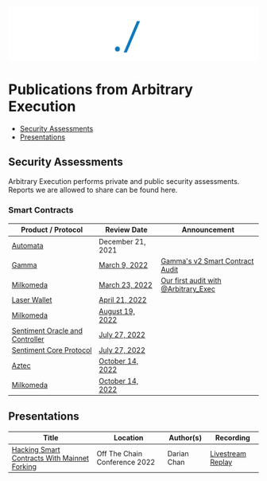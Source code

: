 ![alt text](./AE_whiteLogo_blueslash.png)
# Publications from Arbitrary Execution

* [Security Assessments](#security-assessments)
* [Presentations](#presentations)

## Security Assessments

Arbitrary Execution performs private and public security assessments. Reports we are allowed to share can be found here.

### Smart Contracts

| Product / Protocol | Review Date | Announcement |
| --- | --- | --- |
| [Automata](https://automata.fi) | December 21, 2021 | |
| [Gamma](https://www.gamma.xyz) | [March 9, 2022](assessments/Gamma_20220309.pdf) | [Gamma's v2 Smart Contract Audit](https://medium.com/gamma-strategies/gammas-v2-smart-contract-audits-completed-by-consensys-diligence-arbitrary-execution-29004e6b63c3) |
| [Milkomeda](https://www.milkomeda.com/) | [March 23, 2022](assessments/Milkomeda_20220421.pdf) | [Our first audit with @Arbitrary_Exec](https://twitter.com/Milkomeda_com/status/1507885719242653697) |
| [Laser Wallet](https://github.com/laser-wallet/laser-wallet-contracts) | [April 21, 2022](assessments/LaserWallet_20220323.pdf) | |
| [Milkomeda](https://www.milkomeda.com/) | [August 19, 2022](assessments/Milkomeda_20220819.pdf) | |
| [Sentiment Oracle and Controller](https://sentiment.xyz) | [July 27, 2022](assessments/Sentiment_Oracle_20220727.pdf) | |
| [Sentiment Core Protocol](https://sentiment.xyz) | [July 27, 2022](assessments/Sentiment_Protocol_20220727.pdf) | |
| [Aztec](https://aztec.network/) | [October 14, 2022](assessments/Aztec_20221014.pdf) | |
| [Milkomeda](https://www.milkomeda.com/) | [October 14, 2022](assessments/Milkomeda_20221014.pdf) | |

## Presentations

| Title | Location | Author(s) | Recording |
| --- | --- | --- | --- |
| [Hacking Smart Contracts With Mainnet Forking](presentations/Hacking%20Smart%20Contracts%20With%20Mainnet%20Forking/hacking_smart_contracts_with_mainnet_forking.pdf) | Off The Chain Conference 2022 | Darian Chan | [Livestream Replay](https://youtu.be/RKNPyDGWIrM?t=4851) |